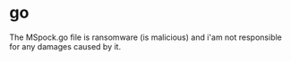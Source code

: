 # go
The MSpock.go file is ransomware (is malicious) and i'am not responsible for any damages caused by it.

